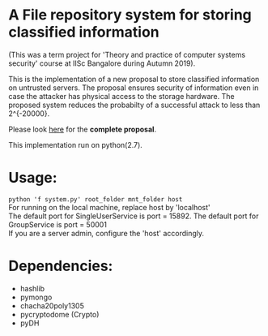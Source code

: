 # A File repository system for storing classified information
(This was a term project for 'Theory and practice of computer systems security' course at IISc Bangalore during Autumn 2019).    

This is the implementation of a new proposal to store classified information on untrusted servers. The proposal ensures security of information even in case the attacker has physical access to the storage hardware. The proposed system reduces the probabilty of a successful attack to less than 2^{-20000}.  

Please look [here](/Readme_implementation_details.pdf) for the **complete proposal**.
 
This implementation run on python(2.7).

# Usage:
<code>python 'f system.py' root_folder mnt_folder host </code>  
For running on the local machine, replace host by 'localhost'  
The default port for SingleUserService is port = 15892. The default port for GroupService is port = 50001  
If you are a server admin, configure the 'host' accordingly.

# Dependencies:
* hashlib
* pymongo
* chacha20poly1305
* pycryptodome (Crypto)
* pyDH
